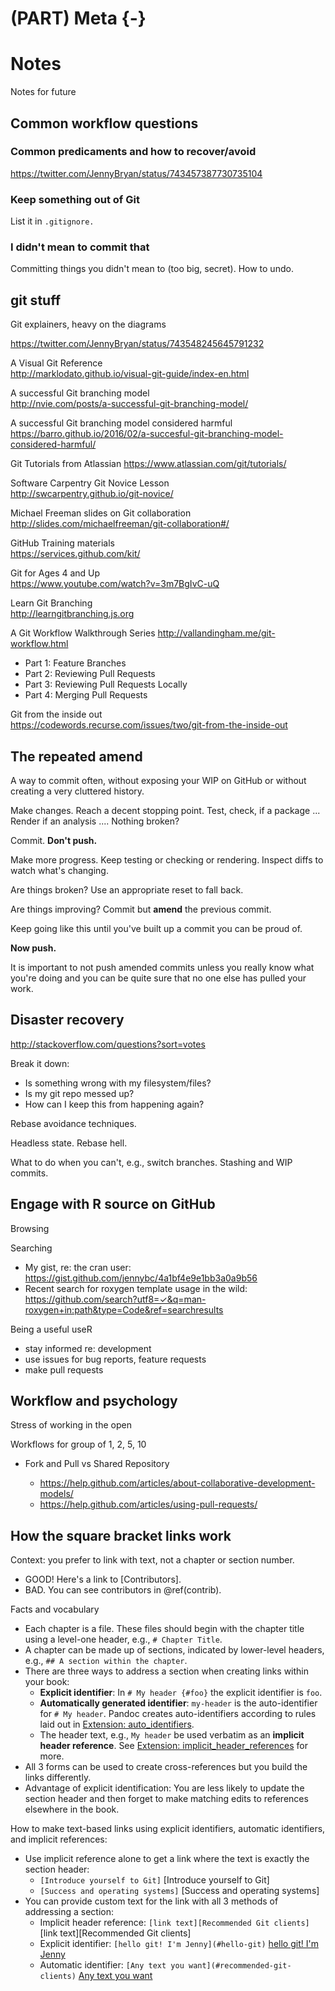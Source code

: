 # (PART) Meta {-} 

# Notes

Notes for future

## Common workflow questions

### Common predicaments and how to recover/avoid

https://twitter.com/JennyBryan/status/743457387730735104

### Keep something out of Git

List it in `.gitignore.`

### I didn't mean to commit that

Committing things you didn't mean to (too big, secret). How to undo.

## git stuff

Git explainers, heavy on the diagrams

https://twitter.com/JennyBryan/status/743548245645791232

A Visual Git Reference  
http://marklodato.github.io/visual-git-guide/index-en.html

A successful Git branching model  
http://nvie.com/posts/a-successful-git-branching-model/

A successful Git branching model considered harmful  
https://barro.github.io/2016/02/a-succesful-git-branching-model-considered-harmful/

Git Tutorials from Atlassian
https://www.atlassian.com/git/tutorials/

Software Carpentry Git Novice Lesson  
http://swcarpentry.github.io/git-novice/

Michael Freeman slides on Git collaboration  
http://slides.com/michaelfreeman/git-collaboration#/

GitHub Training materials  
https://services.github.com/kit/

Git for Ages 4 and Up  
<https://www.youtube.com/watch?v=3m7BgIvC-uQ>

Learn Git Branching  
http://learngitbranching.js.org

A Git Workflow Walkthrough Series
http://vallandingham.me/git-workflow.html

  * Part 1: Feature Branches
  * Part 2: Reviewing Pull Requests
  * Part 3: Reviewing Pull Requests Locally
  * Part 4: Merging Pull Requests

Git from the inside out  
https://codewords.recurse.com/issues/two/git-from-the-inside-out

## The repeated amend

A way to commit often, without exposing your WIP on GitHub or without creating a very cluttered history.

Make changes. Reach a decent stopping point. Test, check, if a package ... Render if an analysis .... Nothing broken?

Commit. **Don't push.**

Make more progress. Keep testing or checking or rendering. Inspect diffs to watch what's changing.

Are things broken? Use an appropriate reset to fall back.

Are things improving? Commit but **amend** the previous commit.

Keep going like this until you've built up a commit you can be proud of.

**Now push.**

It is important to not push amended commits unless you really know what you're doing and you can be quite sure that no one else has pulled your work.

## Disaster recovery

<http://stackoverflow.com/questions?sort=votes>

Break it down:

  * Is something wrong with my filesystem/files?
  * Is my git repo messed up?
  * How can I keep this from happening again?
  
Rebase avoidance techniques.

Headless state. Rebase hell.

What to do when you can't, e.g., switch branches. Stashing and WIP commits.

## Engage with R source on GitHub

Browsing

Searching

  * My gist, re: the cran user: <https://gist.github.com/jennybc/4a1bf4e9e1bb3a0a9b56>
  * Recent search for roxygen template usage in the wild: <https://github.com/search?utf8=✓&q=man-roxygen+in:path&type=Code&ref=searchresults>

Being a useful useR

  * stay informed re: development
  * use issues for bug reports, feature requests
  * make pull requests
  
## Workflow and psychology

Stress of working in the open

Workflows for group of 1, 2, 5, 10

  * Fork and Pull vs Shared Repository
  
    - <https://help.github.com/articles/about-collaborative-development-models/>
    - <https://help.github.com/articles/using-pull-requests/>

## How the square bracket links work

Context: you prefer to link with text, not a chapter or section number.

  * GOOD! Here's a link to [Contributors].
  * BAD. You can see contributors in \@ref(contrib).

Facts and vocabulary

  * Each chapter is a file. These files should begin with the chapter title using a level-one header, e.g., `# Chapter Title`.
  * A chapter can be made up of sections, indicated by lower-level headers, e.g., `## A section within the chapter`.
  * There are three ways to address a section when creating links within your book:
    - **Explicit identifier**: In `# My header {#foo}` the explicit identifier is `foo`.
    - **Automatically generated identifier**: `my-header` is the auto-identifier for `# My header`. Pandoc creates auto-identifiers according to rules laid out in [Extension: auto_identifiers](http://pandoc.org/README.html#extension-auto_identifiers).
    - The header text, e.g., `My header` be used verbatim as an **implicit header reference**. See [Extension: implicit_header_references](http://pandoc.org/README.html#extension-implicit_header_references) for more.
  * All 3 forms can be used to create cross-references but you build the links differently.
  * Advantage of explicit identification: You are less likely to update the section header and then forget to make matching edits to references elsewhere in the book.

How to make text-based links using explicit identifiers, automatic identifiers, and implicit references:

  * Use implicit reference alone to get a link where the text is exactly the section header:
    - `[Introduce yourself to Git]` [Introduce yourself to Git]
    - `[Success and operating systems]` [Success and operating systems]
  * You can provide custom text for the link with all 3 methods of addressing a section:
    - Implicit header reference: `[link text][Recommended Git clients]` [link text][Recommended Git clients]    
    - Explicit identifier: `[hello git! I'm Jenny](#hello-git)` [hello git! I'm Jenny](#hello-git)
    - Automatic identifier: `[Any text you want](#recommended-git-clients)` [Any text you want](#recommended-git-clients)
